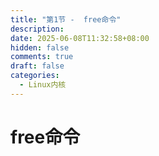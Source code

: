 ```yaml
---
title: "第1节 -  free命令"
description: 
date: 2025-06-08T11:32:58+08:00
hidden: false
comments: true
draft: false
categories:
  - Linux内核
---
```


# free命令
